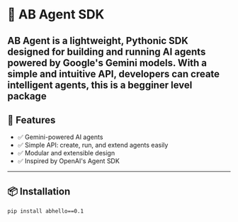 # 🤖 AB Agent SDK

**AB Agent** is a lightweight, Pythonic SDK designed for building and running AI agents powered by Google's Gemini models. With a simple and intuitive API, developers can create intelligent agents, this is a begginer level package 
---

## 🚀 Features

- ✅ Gemini-powered AI agents
- ✅ Simple API: create, run, and extend agents easily
- ✅ Modular and extensible design
- ✅ Inspired by OpenAI's Agent SDK

---

## 📦 Installation

```bash
pip install abhello==0.1
```